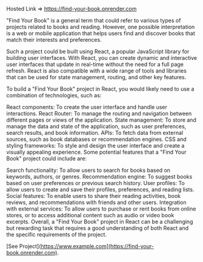 Hosted Link => https://find-your-book.onrender.com

"Find Your Book" is a general term that could refer to various types of projects related to books and reading. However, one possible interpretation is a web or mobile application that helps users find and discover books that match their interests and preferences.

Such a project could be built using React, a popular JavaScript library for building user interfaces. With React, you can create dynamic and interactive user interfaces that update in real-time without the need for a full page refresh. React is also compatible with a wide range of tools and libraries that can be used for state management, routing, and other key features.

To build a "Find Your Book" project in React, you would likely need to use a combination of technologies, such as:

React components: To create the user interface and handle user interactions.
React Router: To manage the routing and navigation between different pages or views of the application.
State management: To store and manage the data and state of the application, such as user preferences, search results, and book information.
APIs: To fetch data from external sources, such as book databases or recommendation engines.
CSS and styling frameworks: To style and design the user interface and create a visually appealing experience.
Some potential features that a "Find Your Book" project could include are:

Search functionality: To allow users to search for books based on keywords, authors, or genres.
Recommendation engine: To suggest books based on user preferences or previous search history.
User profiles: To allow users to create and save their profiles, preferences, and reading lists.
Social features: To enable users to share their reading activities, book reviews, and recommendations with friends and other users.
Integration with external services: To allow users to purchase or rent books from online stores, or to access additional content such as audio or video book excerpts.
Overall, a "Find Your Book" project in React can be a challenging but rewarding task that requires a good understanding of both React and the specific requirements of the project.


[See Project](https://www.example.com](https://find-your-book.onrender.com).
